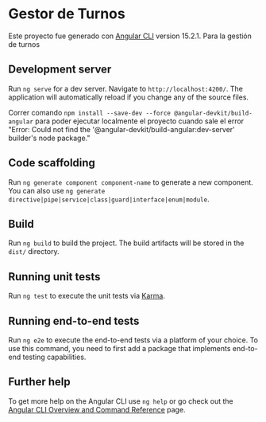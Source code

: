 # Gestor de Turnos

Este proyecto fue generado con [Angular CLI](https://github.com/angular/angular-cli) version 15.2.1. Para la gestión de turnos

## Development server

Run `ng serve` for a dev server. Navigate to `http://localhost:4200/`. The application will automatically reload if you change any of the source files.

Correr comando `npm install --save-dev --force @angular-devkit/build-angular` para poder ejecutar localmente el proyecto cuando sale el error "Error: Could not find the '@angular-devkit/build-angular:dev-server' builder's node package."

## Code scaffolding

Run `ng generate component component-name` to generate a new component. You can also use `ng generate directive|pipe|service|class|guard|interface|enum|module`.

## Build

Run `ng build` to build the project. The build artifacts will be stored in the `dist/` directory.

## Running unit tests

Run `ng test` to execute the unit tests via [Karma](https://karma-runner.github.io).

## Running end-to-end tests

Run `ng e2e` to execute the end-to-end tests via a platform of your choice. To use this command, you need to first add a package that implements end-to-end testing capabilities.

## Further help

To get more help on the Angular CLI use `ng help` or go check out the [Angular CLI Overview and Command Reference](https://angular.io/cli) page.
